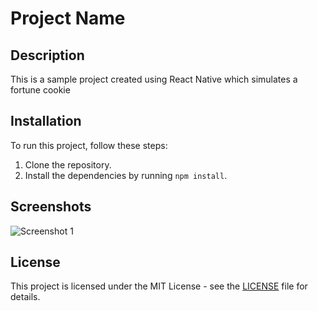 # Project Name

## Description

This is a sample project created using React Native which simulates a fortune cookie

## Installation

To run this project, follow these steps:

1. Clone the repository.
2. Install the dependencies by running `npm install`.


## Screenshots

![Screenshot 1](/BiscoitoDaSorte/assets/Captura%20de%20tela%202024-02-22%20105237.png)


## License

This project is licensed under the MIT License - see the [LICENSE](/path/to/LICENSE) file for details.
